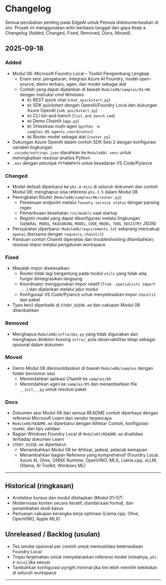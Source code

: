 <!--
CO_OP_TRANSLATOR_METADATA:
{
  "original_hash": "b02a49f9b47dc500f1b4791c01bb9501",
  "translation_date": "2025-09-22T22:34:05+00:00",
  "source_file": "CHANGELOG.md",
  "language_code": "id"
}
-->
# Changelog

Semua perubahan penting pada EdgeAI untuk Pemula didokumentasikan di sini. Proyek ini menggunakan entri berbasis tanggal dan gaya Keep a Changelog (Added, Changed, Fixed, Removed, Docs, Moved).

## 2025-09-18

### Added
- Modul 08: Microsoft Foundry Local – Toolkit Pengembang Lengkap
  - Enam sesi: pengaturan, integrasi Azure AI Foundry, model open-source, demo terbaru, agen, dan model sebagai alat
  - Contoh yang dapat dijalankan di bawah `Module08/samples/01`–`06` dengan instruksi cmd Windows
    - `01` REST quick chat (`chat_quickstart.py`)
    - `02` SDK quickstart dengan OpenAI/Foundry Local dan dukungan Azure OpenAI (`sdk_quickstart.py`)
    - `03` CLI list-and-bench (`list_and_bench.cmd`)
    - `04` Demo Chainlit (`app.py`)
    - `05` Orkestrasi multi-agen (`python -m samples.05.agents.coordinator`)
    - `06` Router model sebagai alat (`router.py`)
- Dukungan Azure OpenAI dalam contoh SDK Sesi 2 dengan konfigurasi variabel lingkungan
- `.vscode/settings.json` diarahkan ke `Module08/.venv` untuk meningkatkan resolusi analisis Python
- `.env` dengan petunjuk `PYTHONPATH` untuk kesadaran VS Code/Pylance

### Changed
- Model default diperbarui ke `phi-4-mini` di seluruh dokumen dan contoh Modul 08; menghapus sisa referensi `phi-3.5` dalam Modul 08
- Peningkatan Router (`Module08/samples/06/router.py`):
  - Penemuan endpoint melalui `foundry service status` dengan parsing regex
  - Pemeriksaan kesehatan `/v1/models` saat startup
  - Registri model yang dapat dikonfigurasi melalui lingkungan (`GENERAL_MODEL`, `REASONING_MODEL`, `CODE_MODEL`, `TOOL_REGISTRY` JSON)
- Persyaratan diperbarui: `Module08/requirements.txt` sekarang mencakup `openai` (bersama dengan `requests`, `chainlit`)
- Panduan contoh Chainlit diperjelas dan troubleshooting ditambahkan; resolusi impor melalui pengaturan workspace

### Fixed
- Masalah impor diselesaikan:
  - Router tidak lagi bergantung pada modul `utils` yang tidak ada; fungsi diintegrasikan langsung
  - Koordinator menggunakan impor relatif (`from .specialists import ...`) dan dijalankan melalui jalur modul
  - Konfigurasi VS Code/Pylance untuk menyelesaikan impor `chainlit` dan paket
- Typo kecil diperbaiki di `STUDY_GUIDE.md` dan cakupan Modul 08 ditambahkan

### Removed
- Menghapus `Module08/infra/obs.py` yang tidak digunakan dan menghapus direktori kosong `infra/`; pola observabilitas tetap sebagai opsional dalam dokumen

### Moved
- Demo Modul 08 dikonsolidasikan di bawah `Module08/samples` dengan folder bernomor sesi
  - Memindahkan aplikasi Chainlit ke `samples/04`
  - Memindahkan agen ke `samples/05` dan menambahkan file `__init__.py` untuk resolusi paket

### Docs
- Dokumen sesi Modul 08 dan semua README contoh diperkaya dengan referensi Microsoft Learn dan vendor terpercaya
- `Module08/README.md` diperbarui dengan Ikhtisar Contoh, konfigurasi router, dan tips validasi
- Bagian Windows Foundry Local di `Module07/README.md` divalidasi terhadap dokumen Learn
- `STUDY_GUIDE.md` diperbarui:
  - Menambahkan Modul 08 ke ikhtisar, jadwal, pelacak kemajuan
  - Menambahkan bagian Referensi yang komprehensif (Foundry Local, Azure AI, Olive, ONNX Runtime, OpenVINO, MLX, Llama.cpp, vLLM, Ollama, AI Toolkit, Windows ML)

---

## Historical (ringkasan)
- Arsitektur kursus dan modul ditetapkan (Modul 01–07)
- Modernisasi konten secara iteratif, standarisasi format, dan penambahan studi kasus
- Perluasan cakupan kerangka kerja optimasi (Llama.cpp, Olive, OpenVINO, Apple MLX)

## Unreleased / Backlog (usulan)
- Tes smoke opsional per contoh untuk memvalidasi ketersediaan Foundry Local
- Tinjau terjemahan untuk menyelaraskan referensi model (misalnya, `phi-4-mini`) jika sesuai
- Tambahkan konfigurasi pyright minimal jika tim lebih memilih keketatan di seluruh workspace

---

